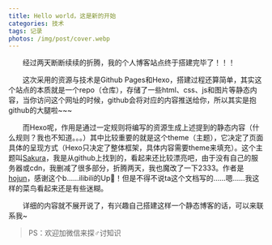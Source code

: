 ```yaml
---
title: Hello world，这是新的开始
categories: 技术
tags: 记录
photos: /img/post/cover.webp
---
```


&emsp;&emsp;经过两天断断续续的折腾，我的个人博客站点终于搭建完毕了！！！  

&emsp;&emsp;这次采用的资源与技术是Github Pages和Hexo，搭建过程还算简单，其实这个站点的本质就是一个repo（仓库），存储了一些html、css、js和图片等静态内容，当你访问这个网址的时候，github会将对应的内容推送给你，所以其实是抱github的大腿啦~~~  

&emsp;&emsp;而Hexo呢，作用是通过一定规则将编写的资源生成上述提到的静态内容（什么规则？我也不知道。。。）其中比较重要的就是这个theme（主题），它决定了页面具体的呈现方式（Hexo只决定了整体框架，具体内容需要theme来填充）。这个主题叫[Sakura][]，我是从github上找到的，看起来还比较漂亮吧，由于没有自己的服务器或cdn，我删减了很多部分，折腾两天，我也魔改了一下2333。作者是[hojun][]，感谢这个b……ilibili的Up🐖！但是不得不说ta这个文档写的……嗯……我这样的菜鸟看起来还是有些迷糊。 

&emsp;&emsp;详细的内容就不展开说了，有兴趣自己搭建这样一个静态博客的话，可以来联系我~

> PS：欢迎加微信来探♂讨知识

[sakura]: <https://docs.hojun.cn/sakura/docs/#/> 'Sakura的官网'
[hojun]: <https://github.com/honjun> 'hojun的github'